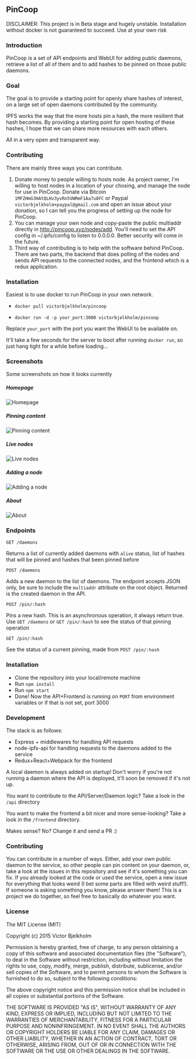## PinCoop

DISCLAIMER: This project is in Beta stage and hugely unstable. Installation
without docker is not guaranteed to succeed. Use at your own risk

### Introduction

PinCoop is a set of API endpoints and WebUI for adding public daemons, retrieve a list
of all of them and to add hashes to be pinned on those public daemons.

### Goal

The goal is to provide a starting point for openly share hashes of interest,
on a large set of open daemons contributed by the community.

IPFS works the way that the more hosts pin a hash, the more resilient that
hash becomes. By providing a starting point for open hosting of these hashes,
I hope that we can share more resources with each others.

All in a very open and transparent way.

### Contributing

There are mainly three ways you can contribute.

1. Donate money to people willing to hosts node. As project owner, I'm willing to host nodes in a location of your chosing, and manage the node for use in PinCoop. Donate via Bitcoin `1MFZHmG3HAtQLHv3yvRn5VWRmF1Aa7u8FC` or Paypal `victorbjelkholm+paypal@gmail.com` and open an issue about your donation, so I can tell you the progress of setting up the node for PinCoop.
2. You can manage your own node and copy-paste the public multiaddr directly in http://pincoop.xyz/nodes/add. You'll need to set the API config in ~/.ipfs/config to listen to 0.0.0.0. Better security will come in the future.
3. Third way of contributing is to help with the software behind PinCoop. There are two parts, the backend that does polling of the nodes and sends API requests to the connected nodes, and the frontend which is a redux application.

### Installation

Easiest is to use docker to run PinCoop in your own network.

* `docker pull victorbjelkholm/pincoop`

* `docker run -d -p your_port:3000 victorbjelkholm/pincoop`

Replace `your_port` with the port you want the WebUI to be available on.

It'll take a few seconds for the server to boot after running `docker run`, so
just hang tight for a while before loading...

### Screenshots

Some screenshots on how it looks currently

##### Homepage
![Homepage](http://i.imgur.com/amwccoW.png)

##### Pinning content
![Pinning content](http://i.imgur.com/naZTfK7.png)

##### Live nodes
![Live nodes](http://i.imgur.com/KDcfO4M.png)

##### Adding a node
![Adding a node](http://i.imgur.com/zY4Edbe.png)

##### About
![About](http://i.imgur.com/ADcHfDF.png)

### Endpoints

`GET /daemons`

Returns a list of currently added daemons with `alive` status, list of hashes
that will be pinned and hashes that been pinned before

`POST /daemons`

Adds a new daemon to the list of daemons. The endpoint accepts JSON only, be sure
to include the `multiaddr` attribute on the root object. Returned is the created
daemon in the API.

`POST /pin/:hash`

Pins a new hash. This is an asynchronous operation, it always return true. Use
`GET /daemons` or `GET /pin/:hash` to see the status of that pinning operation

`GET /pin/:hash`

See the status of a current pinning, made from `POST /pin/:hash`

### Installation

* Clone the repository into your local/remote machine
* Run `npm install`
* Run `npm start`
* Done! Now the API+Frontend is running on `PORT` from environment variables or if
that is not set, port 3000

### Development

The stack is as follows:
* Express + middlewares for handling API requests
* node-ipfs-api for handling requests to the daemons added to the service
* Redux+React+Webpack for the frontend

A local daemon is always added on startup! Don't worry if you're not running
a daemon where the API is deployed, it'll soon be removed if it's not up.

You want to contribute to the API/Server/Daemon logic? Take a look in the `/api`
directory

You want to make the frontend a bit nicer and more sense-looking? Take a look in
the `/frontend` directory.

Makes sense? No? Change it and send a PR :)

### Contributing

You can contribute in a number of ways. Either, add your own public daemon to
the service, so other people can pin content on your daemon, or, take a look
at the issues in this repository and see if it's something you can fix. If
you already looked at the code or used the service, open a new issue for everything
that looks weird (I bet some parts are filled with weird stuff!). If someone
is asking something you know, please answer them! This is a project we do together,
so feel free to basically do whatever you want.


### License

The MIT License (MIT)

Copyright (c) 2015 Victor Bjelkholm

Permission is hereby granted, free of charge, to any person obtaining a copy
of this software and associated documentation files (the "Software"), to deal
in the Software without restriction, including without limitation the rights
to use, copy, modify, merge, publish, distribute, sublicense, and/or sell
copies of the Software, and to permit persons to whom the Software is
furnished to do so, subject to the following conditions:

The above copyright notice and this permission notice shall be included in
all copies or substantial portions of the Software.

THE SOFTWARE IS PROVIDED "AS IS", WITHOUT WARRANTY OF ANY KIND, EXPRESS OR
IMPLIED, INCLUDING BUT NOT LIMITED TO THE WARRANTIES OF MERCHANTABILITY,
FITNESS FOR A PARTICULAR PURPOSE AND NONINFRINGEMENT. IN NO EVENT SHALL THE
AUTHORS OR COPYRIGHT HOLDERS BE LIABLE FOR ANY CLAIM, DAMAGES OR OTHER
LIABILITY, WHETHER IN AN ACTION OF CONTRACT, TORT OR OTHERWISE, ARISING FROM,
OUT OF OR IN CONNECTION WITH THE SOFTWARE OR THE USE OR OTHER DEALINGS IN
THE SOFTWARE.
